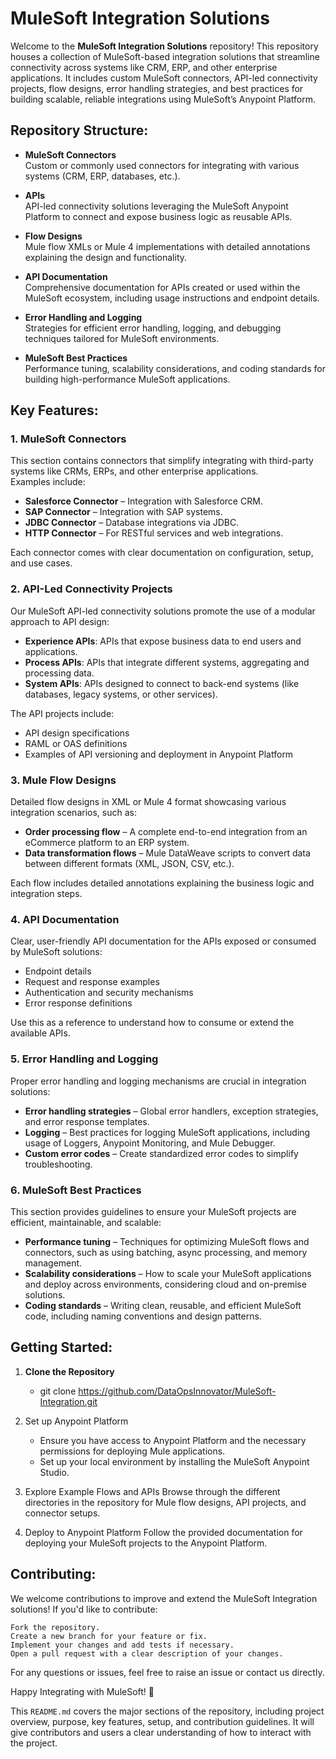 # MuleSoft Integration Solutions

Welcome to the **MuleSoft Integration Solutions** repository! This repository houses a collection of MuleSoft-based integration solutions that streamline connectivity across systems like CRM, ERP, and other enterprise applications. It includes custom MuleSoft connectors, API-led connectivity projects, flow designs, error handling strategies, and best practices for building scalable, reliable integrations using MuleSoft’s Anypoint Platform.

## Repository Structure:

- **MuleSoft Connectors**  
  Custom or commonly used connectors for integrating with various systems (CRM, ERP, databases, etc.).
  
- **APIs**  
  API-led connectivity solutions leveraging the MuleSoft Anypoint Platform to connect and expose business logic as reusable APIs.

- **Flow Designs**  
  Mule flow XMLs or Mule 4 implementations with detailed annotations explaining the design and functionality.

- **API Documentation**  
  Comprehensive documentation for APIs created or used within the MuleSoft ecosystem, including usage instructions and endpoint details.

- **Error Handling and Logging**  
  Strategies for efficient error handling, logging, and debugging techniques tailored for MuleSoft environments.

- **MuleSoft Best Practices**  
  Performance tuning, scalability considerations, and coding standards for building high-performance MuleSoft applications.

## Key Features:

### 1. MuleSoft Connectors

This section contains connectors that simplify integrating with third-party systems like CRMs, ERPs, and other enterprise applications.  
Examples include:
- **Salesforce Connector** – Integration with Salesforce CRM.
- **SAP Connector** – Integration with SAP systems.
- **JDBC Connector** – Database integrations via JDBC.
- **HTTP Connector** – For RESTful services and web integrations.

Each connector comes with clear documentation on configuration, setup, and use cases.

### 2. API-Led Connectivity Projects

Our MuleSoft API-led connectivity solutions promote the use of a modular approach to API design:
- **Experience APIs**: APIs that expose business data to end users and applications.
- **Process APIs**: APIs that integrate different systems, aggregating and processing data.
- **System APIs**: APIs designed to connect to back-end systems (like databases, legacy systems, or other services).

The API projects include:
- API design specifications
- RAML or OAS definitions
- Examples of API versioning and deployment in Anypoint Platform

### 3. Mule Flow Designs

Detailed flow designs in XML or Mule 4 format showcasing various integration scenarios, such as:
- **Order processing flow** – A complete end-to-end integration from an eCommerce platform to an ERP system.
- **Data transformation flows** – Mule DataWeave scripts to convert data between different formats (XML, JSON, CSV, etc.).

Each flow includes detailed annotations explaining the business logic and integration steps.

### 4. API Documentation

Clear, user-friendly API documentation for the APIs exposed or consumed by MuleSoft solutions:
- Endpoint details
- Request and response examples
- Authentication and security mechanisms
- Error response definitions

Use this as a reference to understand how to consume or extend the available APIs.

### 5. Error Handling and Logging

Proper error handling and logging mechanisms are crucial in integration solutions:
- **Error handling strategies** – Global error handlers, exception strategies, and error response templates.
- **Logging** – Best practices for logging MuleSoft applications, including usage of Loggers, Anypoint Monitoring, and Mule Debugger.
- **Custom error codes** – Create standardized error codes to simplify troubleshooting.

### 6. MuleSoft Best Practices

This section provides guidelines to ensure your MuleSoft projects are efficient, maintainable, and scalable:
- **Performance tuning** – Techniques for optimizing MuleSoft flows and connectors, such as using batching, async processing, and memory management.
- **Scalability considerations** – How to scale your MuleSoft applications and deploy across environments, considering cloud and on-premise solutions.
- **Coding standards** – Writing clean, reusable, and efficient MuleSoft code, including naming conventions and design patterns.

## Getting Started:

1. **Clone the Repository**  
 
     - git clone https://github.com/DataOpsInnovator/MuleSoft-Integration.git

2. Set up Anypoint Platform

    - Ensure you have access to Anypoint Platform and the necessary permissions for deploying Mule applications.
    - Set up your local environment by installing the MuleSoft Anypoint Studio.

3. Explore Example Flows and APIs
Browse through the different directories in the repository for Mule flow designs, API projects, and connector setups.

4. Deploy to Anypoint Platform
Follow the provided documentation for deploying your MuleSoft projects to the Anypoint Platform.


## Contributing:
We welcome contributions to improve and extend the MuleSoft Integration solutions! If you'd like to contribute:
    
    Fork the repository.
    Create a new branch for your feature or fix.
    Implement your changes and add tests if necessary.
    Open a pull request with a clear description of your changes.

For any questions or issues, feel free to raise an issue or contact us directly.


Happy Integrating with MuleSoft! 🚀

This `README.md` covers the major sections of the repository, including project overview, purpose, key features, setup, and contribution guidelines. It will give contributors and users a clear understanding of how to interact with the project.

